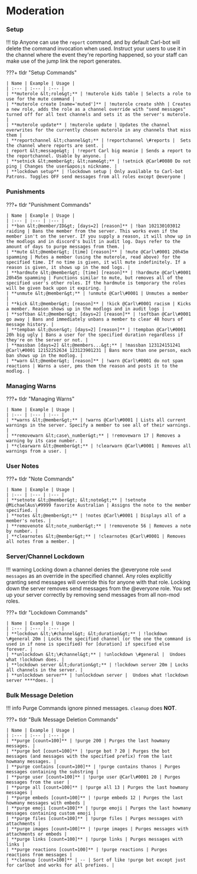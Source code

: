 # Moderation

### Setup

!!! tip
	Anyone can use the `report` command, and by default Carl-bot will delete the command invocation when used. Instruct your users to use it in the channel where the event they're reporting happened, so your staff can make use of the jump link the report generates.

???+ tldr "Setup Commands"
	
	| Name | Example | Usage |
	| :--- | :--- | :--- |
	| **muterole &lt;role&gt;** | !muterole kids table | Selects a role to use for the mute command |
	| **muterole create [name='muted']** | !muterole create shhh | Creates a new role, adds the role as a channel override with "send messages" turned off for all text channels and sets it as the server's muterole. |
	| **muterole update** | !muterole update | Updates the channel overwrites for the currently chosen muterole in any channels that miss them |
	| **reportchannel &lt;channel&gt;** | !reportchannel \#reports |  Sets the channel where reports are sent. |
	| report &lt;message&gt; | !report Carl big meanie | Sends a report to the reportchannel. Usable by anyone. |
	| **setnick &lt;member&gt; &lt;name&gt;** | !setnick @Carl#0080 Do not ping | Changes the user&apos;s nickname. |
	| **lockdown setup** | !lockdown setup | Only available to Carl-bot Patrons. Toggles OFF send messages from all roles except @everyone |

### Punishments

???+ tldr "Punishment Commands"

	| Name | Example | Usage |
	| :--- | :--- | :--- |
	| **ban &lt;@member/ID&gt; [days=2] [reason]** | !ban 102130103012 raiding | Bans the member from the server. This works even if the member isn't on the server. If you supply a reason, it will show up in the modlogs and in discord's built in audit log. Days refer to the amount of days to purge messages from them. |
	| **mute &lt;@member&gt; [time] [reason]** | !mute @Carl\#0001 20h45m spamming | Mutes a member (using the muterole, read above) for the specified time. If no time is given, it will mute indefinitely. If a reason is given, it shows up in the mod logs. |
	| **hardmute &lt;@member&gt; [time] [reason]** | !hardmute @Carl\#0001 20h45m spamming | Functions similar to mute, but removes all of the specified user's other roles. If the hardmute is temporary the roles will be given back upon it expiring. |
	| **unmute &lt;@member&gt;** | !unmute @Carl\#0001 | Unmutes a member |
	| **kick &lt;@member&gt; [reason]** | !kick @Carl\#0001 racism | Kicks a member. Reason shows up in the modlogs and in audit logs |
	| **softban &lt;@member&gt; [days=2] [reason]** | !softban @Carl\#0001 go away | Bans and immediately unbans a member to clear 48 hours of message history. |
	| **tempban &lt;@user&gt; [days=2] [reason]** | !tempban @Carl\#0001 20h big ugly | Bans a user for the specified duration regardless if they're on the server or not. |
	| **massban [days=2] &lt;@members...&gt;** | !massban 123124151241 @Carl\#0001 12152252634 123123901231 | Bans more than one person, each ban shows up in the modlog. |
	| **warn &lt;@member&gt; [reason]** | !warn @Carl\#0001 do not spam reactions | Warns a user, pms them the reason and posts it to the modlog. |

### Managing Warns

???+ tldr "Managing Warns"

	| Name | Example | Usage |
	| :--- | :--- | :--- |
	| **warns &lt;@member&gt;** | !warns @Carl\#0001 | Lists all current warnings in the server. Specify a member to see all of their warnings. |
	| **removewarn &lt;case\_number&gt;** | !removewarn 17 | Removes a warning by its case number. |
	| **clearwarn &lt;@member&gt;** | !clearwarn @Carl\#0001 | Removes all warnings from a user. |

### User Notes

???+ tldr "Note Commands"

	| Name | Example | Usage |
	| :--- | :--- | :--- |
	| **setnote &lt;@member&gt; &lt;note&gt;** | !setnote @MichaelAus\#9999 favorite Australian | Assigns the note to the member specified. |
	| **notes &lt;@member&gt;** | !notes @Carl\#0001 | Displays all of a member's notes. |
	| **removenote &lt;note_number&gt;** | !removenote 56 | Removes a note by number. |
	| **clearnotes &lt;@member&gt;** | !clearnotes @Carl\#0001 | Removes all notes from a member. |

### Server/Channel Lockdown

!!! warning
    Locking down a channel denies the @everyone role `send messages` as an override in the specified channel. Any roles explicitly granting send messages will override this for anyone with that role. Locking down the server removes send messages from the @everyone role. You set up your server correctly by removing send messages from all non-mod roles.

???+ tldr "Lockdown Commands"

	| Name | Example | Usage |
	| :--- | :--- | :--- |
	| **lockdown &lt;\#channel&gt; &lt;duration&gt;** | !lockdown \#general 20m | Locks the specified channel (or the one the command is used in if none is specified) for [duration] if specified else forever. |
	| **unlockdown &lt;\#channel&gt;** | !unlockdown \#general |  Undoes what !lockdown does. |
	| **lockdown server &lt;duration&gt;** | !lockdown server 20m | Locks all channels in the server. |
	| **unlockdown server** | !unlockdown server |  Undoes what !lockdown server ****does. |

### Bulk Message Deletion

!!! info
    Purge Commands ignore pinned messages. `cleanup` does **NOT**.
	
???+ tldr "Bulk Message Deletion Commands"

	| Name | Example | Usage |
	| :--- | :--- | :--- |
	| **purge [count=100]** | !purge 200 | Purges the last howmany messages. |
	| **purge bot [count=100]** | !purge bot ? 20 | Purges the bot messages (and messages with the specified prefix) from the last howmany messages. |
	| **purge contains [count=100]** | !purge contains thanos | Purges messages containing the substring |
	| **purge user [count=100]** | !purge user @Carl\#0001 20 | Purges messages from the user |
	| **purge all [count=100]** | !purge all 13 | Purges the last howmany messages |
	| **purge embeds [count=100]** | !purge embeds 12 | Purges the last howmany messages with embeds |
	| **purge emoji [count=100]** | !purge emoji | Purges the last howmany messages containing custom emoji |
	| **purge files [count=100]** | !purge files | Purges messages with attachments |
	| **purge images [count=100]** | !purge images | Purges messages with attachments or embeds |
	| **purge links [count=100]** | !purge links | Purges messages with links |
	| **purge reactions [count=100]** | !purge reactions | Purges reactions from messages |
	| **cleanup [count=100]** | -- | Sort of like !purge bot except just for carlbot and works for all prefixes. |